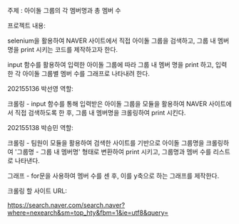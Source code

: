 주제 : 아이돌 그룹의 각 멤버명과 총 멤버 수




프로젝트 내용:

selenium을 활용하여 NAVER 사이트에서 직접 아이돌 그룹을 검색하고, 그룹 내 멤버 명을 print 시키는 코드를 제작하고자 한다.

input 함수를 활용하여 입력한 아이돌 그룹에 따라 그룹 내 멤버 명을 print 하고, 입력한 각 아이돌 그룹별 멤버 수를 그래프로 나타내려 한다.



202155136 박선영 역할:

크롤링 - input 함수를 통해 입력받은 아이돌 그룹을 모듈을 활용하여 NAVER 사이트에서 직접 검색하도록 한 후, 그룹 내 멤버명을 크롤링하여 print 시킨다.



202155138 박승민 역할:

크롤링 - 팀원이 모듈을 활용하여 검색한 사이트를 기반으로 아이돌 그룹명을 크롤링하여 '그룹명 - 그룹 내 멤버명' 형태로 변환하여 print 시키고,  그룹명과 멤버 수를 리스트로 나타낸다.

그래프 - for문을 사용하여 멤버 수를 센 후, 이를 y축으로 하는 그래프를 제작한다.



크롤링 할 사이트 URL:

https://search.naver.com/search.naver?where=nexearch&sm=top_hty&fbm=1&ie=utf8&query=

